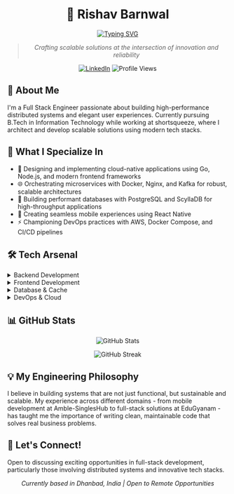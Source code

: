 <div align="center">
  
# 🚀 Rishav Barnwal

[![Typing SVG](https://readme-typing-svg.herokuapp.com?font=Fira+Code&pause=1000&color=2196F3&center=true&vCenter=true&width=435&lines=Full+Stack+Engineer;System+Design+Enthusiast;Cloud+Architecture+Developer)](https://git.io/typing-svg)

> *Crafting scalable solutions at the intersection of innovation and reliability*

<p align="center">
  <a href="https://linkedin.com/in/rishavbarnwal/"><img src="https://img.shields.io/badge/-Rishav_Barnwal-blue?style=flat-square&logo=Linkedin&logoColor=white" alt="LinkedIn"/></a>
  <img src="https://komarev.com/ghpvc/?username=Rishav0403&style=flat-square&color=blue" alt="Profile Views"/>
</p>

</div>

## 💫 About Me

I'm a Full Stack Engineer passionate about building high-performance distributed systems and elegant user experiences. Currently pursuing B.Tech in Information Technology while working at shortsqueeze, where I architect and develop scalable solutions using modern tech stacks.

## 🚀 What I Specialize In

- 🔧 Designing and implementing cloud-native applications using Go, Node.js, and modern frontend frameworks
- 🌐 Orchestrating microservices with Docker, Nginx, and Kafka for robust, scalable architectures
- 💾 Building performant databases with PostgreSQL and ScyllaDB for high-throughput applications
- 📱 Creating seamless mobile experiences using React Native
- ⚡ Championing DevOps practices with AWS, Docker Compose, and CI/CD pipelines

## 🛠️ Tech Arsenal

<details>
<summary>Backend Development</summary>

- ![Go](https://img.shields.io/badge/go-%2300ADD8.svg?style=for-the-badge&logo=go&logoColor=white)
- ![NodeJS](https://img.shields.io/badge/node.js-6DA55F?style=for-the-badge&logo=node.js&logoColor=white)
- ![Express.js](https://img.shields.io/badge/express.js-%23404d59.svg?style=for-the-badge&logo=express&logoColor=%2361DAFB)
</details>

<details>
<summary>Frontend Development</summary>

- ![React](https://img.shields.io/badge/react-%2320232a.svg?style=for-the-badge&logo=react&logoColor=%2361DAFB)
- ![Next JS](https://img.shields.io/badge/Next-black?style=for-the-badge&logo=next.js&logoColor=white)
- ![React Native](https://img.shields.io/badge/react_native-%2320232a.svg?style=for-the-badge&logo=react&logoColor=%2361DAFB)
- ![TypeScript](https://img.shields.io/badge/typescript-%23007ACC.svg?style=for-the-badge&logo=typescript&logoColor=white)
</details>

<details>
<summary>Database & Cache</summary>

- ![Postgres](https://img.shields.io/badge/postgres-%23316192.svg?style=for-the-badge&logo=postgresql&logoColor=white)
- ![Redis](https://img.shields.io/badge/redis-%23DD0031.svg?style=for-the-badge&logo=redis&logoColor=white)
- ![ApacheCassandra](https://img.shields.io/badge/cassandra-%231287B1.svg?style=for-the-badge&logo=apache-cassandra&logoColor=white)
</details>

<details>
<summary>DevOps & Cloud</summary>

- ![AWS](https://img.shields.io/badge/AWS-%23FF9900.svg?style=for-the-badge&logo=amazon-aws&logoColor=white)
- ![Docker](https://img.shields.io/badge/docker-%230db7ed.svg?style=for-the-badge&logo=docker&logoColor=white)
- ![Nginx](https://img.shields.io/badge/nginx-%23009639.svg?style=for-the-badge&logo=nginx&logoColor=white)
</details>

## 📊 GitHub Stats

<div align="center">
  
![GitHub Stats](https://github-readme-stats.vercel.app/api?username=Rishav0403&show_icons=true&theme=tokyonight)

![GitHub Streak](https://github-readme-streak-stats.herokuapp.com/?user=Rishav0403&theme=tokyonight)

</div>

## 💡 My Engineering Philosophy

I believe in building systems that are not just functional, but sustainable and scalable. My experience across different domains - from mobile development at Amble-SinglesHub to full-stack solutions at EduGyanam - has taught me the importance of writing clean, maintainable code that solves real business problems.

## 🤝 Let's Connect!

Open to discussing exciting opportunities in full-stack development, particularly those involving distributed systems and innovative tech stacks.

<div align="center">

*Currently based in Dhanbad, India | Open to Remote Opportunities*

</div>
